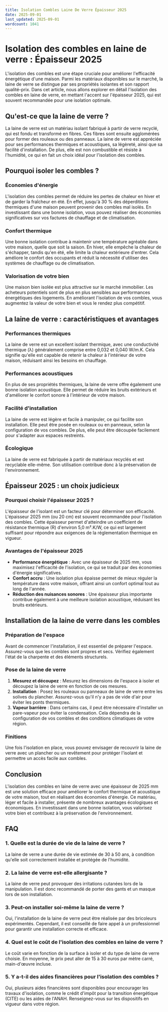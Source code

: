 ```yaml
---
title: Isolation Combles Laine De Verre Épaisseur 2025
date: 2025-09-01
last_updated: 2025-09-01
wordcount: 1041
---
```


# Isolation des combles en laine de verre : Épaisseur 2025

L'isolation des combles est une étape cruciale pour améliorer l'efficacité énergétique d'une maison. Parmi les matériaux disponibles sur le marché, la laine de verre se distingue par ses propriétés isolantes et son rapport qualité-prix. Dans cet article, nous allons explorer en détail l'isolation des combles en laine de verre, en mettant l'accent sur l'épaisseur 2025, qui est souvent recommandée pour une isolation optimale.

## Qu'est-ce que la laine de verre ?

La laine de verre est un matériau isolant fabriqué à partir de verre recyclé, qui est fondu et transformé en fibres. Ces fibres sont ensuite agglomérées pour former des rouleaux ou des panneaux. La laine de verre est appréciée pour ses performances thermiques et acoustiques, sa légèreté, ainsi que sa facilité d'installation. De plus, elle est non combustible et résiste à l'humidité, ce qui en fait un choix idéal pour l'isolation des combles.

## Pourquoi isoler les combles ?

### Économies d'énergie

L'isolation des combles permet de réduire les pertes de chaleur en hiver et de garder la fraîcheur en été. En effet, jusqu'à 30 % des déperditions thermiques d'une maison peuvent provenir des combles mal isolés. En investissant dans une bonne isolation, vous pouvez réaliser des économies significatives sur vos factures de chauffage et de climatisation.

### Confort thermique

Une bonne isolation contribue à maintenir une température agréable dans votre maison, quelle que soit la saison. En hiver, elle empêche la chaleur de s'échapper, tandis qu'en été, elle limite la chaleur extérieure d'entrer. Cela améliore le confort des occupants et réduit la nécessité d'utiliser des systèmes de chauffage ou de climatisation.

### Valorisation de votre bien

Une maison bien isolée est plus attractive sur le marché immobilier. Les acheteurs potentiels sont de plus en plus sensibles aux performances énergétiques des logements. En améliorant l'isolation de vos combles, vous augmentez la valeur de votre bien et vous le rendez plus compétitif.

## La laine de verre : caractéristiques et avantages

### Performances thermiques

La laine de verre est un excellent isolant thermique, avec une conductivité thermique (λ) généralement comprise entre 0,032 et 0,040 W/m.K. Cela signifie qu'elle est capable de retenir la chaleur à l'intérieur de votre maison, réduisant ainsi les besoins en chauffage.

### Performances acoustiques

En plus de ses propriétés thermiques, la laine de verre offre également une bonne isolation acoustique. Elle permet de réduire les bruits extérieurs et d'améliorer le confort sonore à l'intérieur de votre maison.

### Facilité d'installation

La laine de verre est légère et facile à manipuler, ce qui facilite son installation. Elle peut être posée en rouleaux ou en panneaux, selon la configuration de vos combles. De plus, elle peut être découpée facilement pour s'adapter aux espaces restreints.

### Écologique

La laine de verre est fabriquée à partir de matériaux recyclés et est recyclable elle-même. Son utilisation contribue donc à la préservation de l'environnement.

## Épaisseur 2025 : un choix judicieux

### Pourquoi choisir l'épaisseur 2025 ?

L'épaisseur de l'isolant est un facteur clé pour déterminer son efficacité. L'épaisseur 2025 mm (ou 20 cm) est souvent recommandée pour l'isolation des combles. Cette épaisseur permet d'atteindre un coefficient de résistance thermique (R) d'environ 5,0 m².K/W, ce qui est largement suffisant pour répondre aux exigences de la réglementation thermique en vigueur.

### Avantages de l'épaisseur 2025

- **Performance énergétique** : Avec une épaisseur de 2025 mm, vous maximisez l'efficacité de l'isolation, ce qui se traduit par des économies d'énergie significatives.
- **Confort accru** : Une isolation plus épaisse permet de mieux réguler la température dans votre maison, offrant ainsi un confort optimal tout au long de l'année.
- **Réduction des nuisances sonores** : Une épaisseur plus importante contribue également à une meilleure isolation acoustique, réduisant les bruits extérieurs.

## Installation de la laine de verre dans les combles

### Préparation de l'espace

Avant de commencer l'installation, il est essentiel de préparer l'espace. Assurez-vous que les combles sont propres et secs. Vérifiez également l'état de la charpente et des éléments structurels.

### Pose de la laine de verre

1. **Mesurez et découpez** : Mesurez les dimensions de l'espace à isoler et découpez la laine de verre en fonction de ces mesures.
2. **Installation** : Posez les rouleaux ou panneaux de laine de verre entre les solives du plancher. Assurez-vous qu'il n'y a pas de vide d'air pour éviter les ponts thermiques.
3. **Vapeur barrière** : Dans certains cas, il peut être nécessaire d'installer un pare-vapeur pour éviter la condensation. Cela dépendra de la configuration de vos combles et des conditions climatiques de votre région.

### Finitions

Une fois l'isolation en place, vous pouvez envisager de recouvrir la laine de verre avec un plancher ou un revêtement pour protéger l'isolant et permettre un accès facile aux combles.

## Conclusion

L'isolation des combles en laine de verre avec une épaisseur de 2025 mm est une solution efficace pour améliorer le confort thermique et acoustique de votre maison, tout en réalisant des économies d'énergie. Ce matériau, léger et facile à installer, présente de nombreux avantages écologiques et économiques. En investissant dans une bonne isolation, vous valorisez votre bien et contribuez à la préservation de l'environnement.

## FAQ

### 1. Quelle est la durée de vie de la laine de verre ?

La laine de verre a une durée de vie estimée de 30 à 50 ans, à condition qu'elle soit correctement installée et protégée de l'humidité.

### 2. La laine de verre est-elle allergisante ?

La laine de verre peut provoquer des irritations cutanées lors de la manipulation. Il est donc recommandé de porter des gants et un masque lors de son installation.

### 3. Peut-on installer soi-même la laine de verre ?

Oui, l'installation de la laine de verre peut être réalisée par des bricoleurs expérimentés. Cependant, il est conseillé de faire appel à un professionnel pour garantir une installation correcte et efficace.

### 4. Quel est le coût de l'isolation des combles en laine de verre ?

Le coût varie en fonction de la surface à isoler et du type de laine de verre choisie. En moyenne, le prix peut aller de 15 à 30 euros par mètre carré, main-d'œuvre incluse.

### 5. Y a-t-il des aides financières pour l'isolation des combles ?

Oui, plusieurs aides financières sont disponibles pour encourager les travaux d'isolation, comme le crédit d'impôt pour la transition énergétique (CITE) ou les aides de l'ANAH. Renseignez-vous sur les dispositifs en vigueur dans votre région.